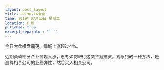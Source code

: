```yaml
---
layout: post_layout
title: 20190716复盘
time: 2019年07月16日 星期二
location: 广州
pulished: true
excerpt_separator: "```"
---
```



今日大盘横盘震荡。绿城上涨超过4%。

近期黄磷相关企业出现大涨，思考如何进行这类主题投资。观察到的一种方法，是测算相关公司的业绩弹性，然后买入相关公司。
